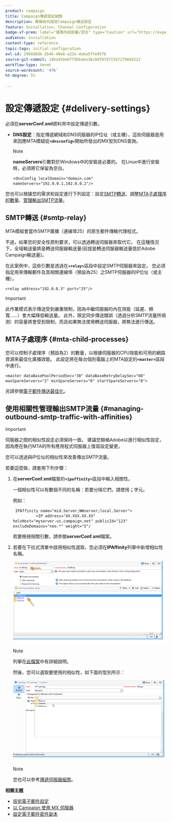 ```yaml
---
product: campaign
title: Campaign傳遞設定組態
description: 瞭解如何設定Campaign傳送設定
feature: Installation, Channel Configuration
badge-v7-prem: label="僅限內部部署/混合" type="Caution" url="https://experienceleague.adobe.com/docs/campaign-classic/using/installing-campaign-classic/architecture-and-hosting-models/hosting-models-lp/hosting-models.html?lang=zh-Hant" tooltip="僅適用於內部部署和混合部署"
audience: installation
content-type: reference
topic-tags: initial-configuration
exl-id: 2968d8db-2b4b-48e6-a22e-daba5ffe0576
source-git-commit: 14ba450ebff9bba6a36c0df07d715b7279604222
workflow-type: tm+mt
source-wordcount: '476'
ht-degree: 5%

---
```


# 設定傳遞設定 {#delivery-settings}



必須在&#x200B;**serverConf.xml**&#x200B;資料夾中設定傳遞引數。

* **DNS設定**：指定傳遞網域和DNS伺服器的IP位址（或主機），這些伺服器是用來回應MTA模組從&#x200B;**`<dnsconfig>`**&#x200B;開始所發出的MX型別DNS查詢。

  >[!NOTE]
  >
  >**nameServers**&#x200B;引數對於Windows中的安裝是必要的。 在Linux中進行安裝時，必須將它保留為空白。

  ```
  <dnsConfig localDomain="domain.com" nameServers="192.0.0.1,192.0.0.2"/>
  ```

您也可以根據您的需求和設定進行下列設定：設定[SMTP轉送](#smtp-relay)、調整[MTA子處理序的數量](#mta-child-processes)、[管理輸出SMTP流量](#managing-outbound-smtp-traffic-with-affinities)。

## SMTP轉送 {#smtp-relay}

MTA模組會當作SMTP廣播（連線埠25）的原生郵件傳輸代理程式。

不過，如果您的安全性原則要求，可以透過轉送伺服器來取代它。 在這種情況下，全域輸送量將是轉送伺服器輸送量(前提是轉送伺服器輸送量低於Adobe Campaign輸送量)。

在此案例中，這些引數是透過在&#x200B;**`<relay>`**&#x200B;區段中設定SMTP伺服器來設定。 您必須指定用來傳輸郵件及其相關連線埠（預設為25）之SMTP伺服器的IP位址（或主機）。

```
<relay address="192.0.0.3" port="25"/>
```

>[!IMPORTANT]
>
>此作業模式表示傳送受到嚴重限制，因為中繼伺服器的內在效能（延遲、頻寬……）會大幅降低輸送量。 此外，限定同步傳送錯誤（透過分析SMTP流量所偵測）的容量將會受到限制，而且如果無法使用轉送伺服器，將無法進行傳送。

## MTA子處理序 {#mta-child-processes}

您可以控制子處理序（預設為2）的數量，以根據伺服器的CPU效能和可用的網路資源來最佳化廣播效能。 此設定將在每台個別電腦上的MTA設定的&#x200B;**`<master>`**&#x200B;區段中進行。

```
<master dataBasePoolPeriodSec="30" dataBaseRetryDelaySec="60" maxSpareServers="2" minSpareServers="0" startSpareServers="0">
```

另請參閱[電子郵件傳送最佳化](../../installation/using/email-deliverability.md#email-sending-optimization)。

## 使用相關性管理輸出SMTP流量 {#managing-outbound-smtp-traffic-with-affinities}

>[!IMPORTANT]
>
>伺服器之間的相似性設定必須保持一致。 建議您聯絡Adobe以進行相似性設定，因為應在執行MTA的所有應用程式伺服器上復寫設定變更。

您可以透過與IP位址的相似性來改善傳出SMTP流量。

若要這麼做，請套用下列步驟：

1. 在&#x200B;**serverConf.xml**&#x200B;檔案的&#x200B;**`<ipaffinity>`**&#x200B;區段中輸入相關性。

   一個相似性可以有數個不同的名稱：若要分隔它們，請使用&#x200B;**；**&#x200B;字元。

   例如：

   ```
    IPAffinity name="mid.Server;WWserver;local.Server">
             <IP address="XX.XXX.XX.XX" heloHost="myserver.us.campaign.net" publicId="123" excludeDomains="neo.*" weight="5"/
   ```

   若要檢視相關引數，請參閱&#x200B;**serverConf.xml**&#x200B;檔案。

1. 若要在下拉式清單中啟用相似性選取，您必須在&#x200B;**IPAffinity**&#x200B;列舉中新增相似性名稱。

   ![](assets/ipaffinity_enum.png)

   >[!NOTE]
   >
   >列舉在[此檔案](../../platform/using/managing-enumerations.md)中有詳細說明。

   然後，您可以選取要使用的相似性，如下面的型別所示：

   ![](assets/ipaffinity_typology.png)

   >[!NOTE]
   >
   >您也可以參考[傳遞伺服器組態](../../installation/using/email-deliverability.md#delivery-server-configuration)。

**相關主題**
* [技術電子郵件設定](email-deliverability.md)
* [以 Campaign 使用 MX 伺服器](using-mx-servers.md)
* [設定電子郵件密件副本](email-archiving.md)
